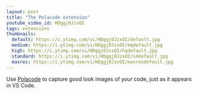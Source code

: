 ```yaml
---
layout: post
title: "The Polacode extension"
youtube_video_id: HDggj0JzxOI
tags: extensions
thumbnails:
  default: https://i.ytimg.com/vi/HDggj0JzxOI/default.jpg
  medium: https://i.ytimg.com/vi/HDggj0JzxOI/mqdefault.jpg
  high: https://i.ytimg.com/vi/HDggj0JzxOI/hqdefault.jpg
  standard: https://i.ytimg.com/vi/HDggj0JzxOI/sddefault.jpg
  maxres: https://i.ytimg.com/vi/HDggj0JzxOI/maxresdefault.jpg
---
```


Use [Polacode](https://marketplace.visualstudio.com/items?itemName=pnp.polacode) to capture good look images of your code, just as it appears in VS Code.